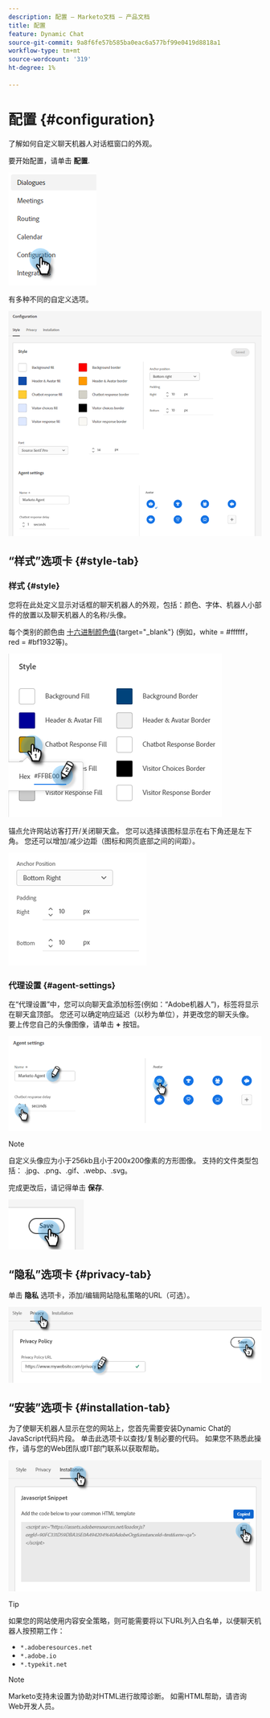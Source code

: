 ```yaml
---
description: 配置 — Marketo文档 — 产品文档
title: 配置
feature: Dynamic Chat
source-git-commit: 9a8f6fe57b585ba0eac6a577bf99e0419d8818a1
workflow-type: tm+mt
source-wordcount: '319'
ht-degree: 1%

---
```


# 配置 {#configuration}

了解如何自定义聊天机器人对话框窗口的外观。

要开始配置，请单击 **配置**.

![](assets/configuration-1.png)

有多种不同的自定义选项。

![](assets/configuration-2.png)

## “样式”选项卡 {#style-tab}

### 样式 {#style}

您将在此处定义显示对话框的聊天机器人的外观，包括：颜色、字体、机器人小部件的放置以及聊天机器人的名称/头像。

每个类别的颜色由 [十六进制颜色值](https://color.adobe.com/create/color-wheel){target="_blank"} (例如，white = #ffffff，red = #bf1932等)。

![](assets/configuration-3.png)

锚点允许网站访客打开/关闭聊天盒。 您可以选择该图标显示在右下角还是左下角。 您还可以增加/减少边距（图标和网页底部之间的间距）。

![](assets/configuration-4.png)

### 代理设置 {#agent-settings}

在“代理设置”中，您可以向聊天盒添加标签(例如：“Adobe机器人”)，标签将显示在聊天盒顶部。 您还可以确定响应延迟（以秒为单位），并更改您的聊天头像。 要上传您自己的头像图像，请单击 **+** 按钮。

![](assets/configuration-5.png)

>[!NOTE]
>
>自定义头像应为小于256kb且小于200x200像素的方形图像。 支持的文件类型包括： .jpg、.png、.gif、.webp、.svg。

完成更改后，请记得单击 **保存**.

![](assets/configuration-6.png)

## “隐私”选项卡 {#privacy-tab}

单击 **隐私** 选项卡，添加/编辑网站隐私策略的URL（可选）。

![](assets/configuration-7.png)

## “安装”选项卡 {#installation-tab}

为了使聊天机器人显示在您的网站上，您首先需要安装Dynamic Chat的JavaScript代码片段。 单击此选项卡以查找/复制必要的代码。 如果您不熟悉此操作，请与您的Web团队或IT部门联系以获取帮助。

![](assets/configuration-8.png)

>[!TIP]
>
>如果您的网站使用内容安全策略，则可能需要将以下URL列入白名单，以便聊天机器人按预期工作：
>
>* `*.adoberesources.net`
>* `*.adobe.io`
>* `*.typekit.net`

>[!NOTE]
>
>Marketo支持未设置为协助对HTML进行故障诊断。 如需HTML帮助，请咨询Web开发人员。
